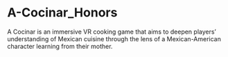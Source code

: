 # A-Cocinar_Honors
 A Cocinar is an immersive VR cooking game that aims to deepen players’ understanding of Mexican cuisine through the lens of a Mexican-American character learning from their mother. 
